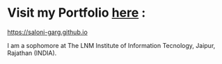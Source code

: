 # Visit my Portfolio [here](https://saloni-garg.github.io) : 
  https://saloni-garg.github.io

I am a sophomore at The LNM Institute of Information Tecnology, Jaipur, Rajathan (INDIA).
